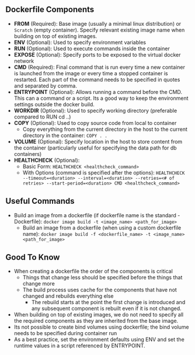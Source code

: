 ## Dockerfile Components
- **FROM** (Required): Base image (usually a minimal linux distribution) or `Scratch` (empty container). Specify relevant existing image name when building on top of existing images.
- **ENV** (Optional): Used to specify environment variables
- **RUN** (Optional): Used to execute commands inside the container
- **EXPOSE** (Optional): Specify ports to be exposed to the virtual docker network
- **CMD** (Required): Final command that is run every time a new container is launched from the image or every time a stopped container is restarted. Each part of the command needs to be specified in quotes and separated by comma.
- **ENTRYPOINT** (Optional): Allows running a command before the CMD. This can a command or a script. Its a good way to keep the environment settings outside the docker build.
- **WORKDIR** (Optional): Used to specify working directory (preferable compared to RUN cd ..)
- **COPY** (Optional): Used to copy source code from local to container
    - Copy everything from the current directory in the host to the current directory in the container: `COPY . .`
- **VOLUME** (Optional): Specify location in the host to store content from the container (particularly useful for specifying the data path for db containers)
- **HEALTHCHECK** (Optional): 
    - Basic Form: `HEALTHCHECK <healthcheck_command>`
    - With Options (command is specified after the options): `HEALTHCHECK --timeout=<duration> --interval=<duration> --retries=<# of retries> --start-period=<duration> CMD <healthcheck_command>` 

## Useful Commands
- Build an image from a dockerfile (if dockerfile name is the standard - Dockerfile): `docker image build -t <image_name> <path_for_image>`
    - Build an image from a dockerfile (when using a custom dockerfile name): `docker image build -f <dockerfile_name> -t <image_name> <path_for_image>`

## Good To Know
- When creating a dockerfile the order of the components is critical
    - Things that change less should be specified before the things that change more
    - The build process uses cache for the components that have not changed and rebuilds everything else
        - The rebuild starts at the point the first change is introduced and any subsequent component is rebuilt even if it is not changed.
- When building on top of existing images, we do not need to specify all the required components as they are inherited from the base image.
- Its not possible to create bind volumes using dockerfile; the bind volume needs to be specified during container run
- As a best practice, set the environment defaults using ENV and set the runtime values in a script referenced by ENTRYPOINT.